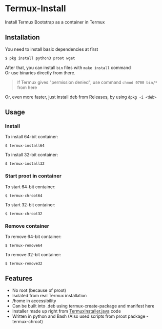 # Termux-Install
Install Termux Bootstrap as a container in Termux

## Installation
You need to install basic dependencies at first <br/>
```sh
$ pkg install python3 proot wget
```

After that, you can install `bin` files with `make install` command <br/>
Or use binaries directly from there. <br/>
> If Termux gives "permission denied", use command `chmod 0700 bin/*` from here

Or, even more faster, just install deb from Releases, by using `dpkg -i <deb>`

## Usage

### Install

To install 64-bit container: 
```
$ termux-install64
```
To install 32-bit container:
```
$ termux-install32
```

### Start proot in container

To start 64-bit container:
```
$ termux-chroot64
```

To start 32-bit container:
```
$ termux-chroot32
```

### Remove container

To remove 64-bit container:
```
$ termux-remove64
```

To remove 32-bit container:
```
$ termux-remove32
```

## Features

- No root (because of proot)
- Isolated from real Termux installation
- /home in accessibility
- Can be built into .deb using termux-create-package and manifest here
- Installer made up right from [TermuxInstaller.java](https://github.com/termux/termux-app/blob/master/app/src/main/java/com/termux/app/TermuxInstaller.java) code
- Written in python and Bash (Also used scripts from proot package - termux-chroot)
